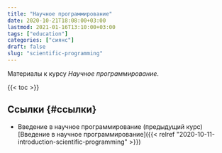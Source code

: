 ```yaml
---
title: "Научное программирование"
date: 2020-10-21T18:08:00+03:00
lastmod: 2021-01-16T13:10:00+03:00
tags: ["education"]
categories: ["сиянс"]
draft: false
slug: "scientific-programming"
---
```


Материалы к курсу _Научное программирование_.

<!--more-->

{{< toc >}}


## Ссылки {#ссылки}

-   Введение в научное программирование (предыдущий курс) [Введение в научное программирование]({{< relref "2020-10-11-introduction-scientific-programming" >}})
